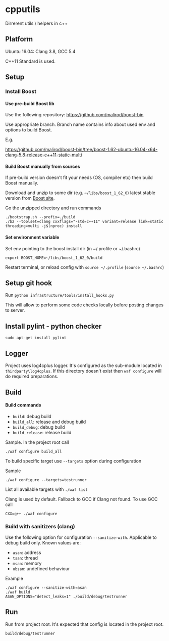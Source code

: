 # cpputils
Dirrerent utils \ helpers in c++

## Platform

Ubuntu 16.04: Clang 3.8, GCC 5.4

C++11 Standard is used.

## Setup

### Install Boost

#### Use pre-build Boost lib

Use the following repository: https://github.com/malirod/boost-bin

Use appropriate branch. Branch name contains info about used env and options to build Boost.

E.g.

https://github.com/malirod/boost-bin/tree/boost-1.62-ubuntu-16.04-x64-clang-5.8-release-c++11-static-multi

#### Build Boost manually from sources
If pre-build version doesn't fit your needs (OS, compiler etc) then build Boost manually.

Download and unzip to some dir (e.g. `~/libs/boost_1_62_0`) latest stable version from [Boost site](http://www.boost.org/).

Go the unzipped directory and run commands

```
./bootstrap.sh --prefix=./build
./b2 --toolset=clang cxxflags="-std=c++11" variant=release link=static threading=multi -j$(nproc) install

```

#### Set environment variable
Set env pointing to the boost install dir (in ~/.profile or ~/.bashrc)

`export BOOST_HOME=~/libs/boost_1_62_0/build`

Restart terminal, or reload config with `source ~/.profile` (`source ~/.bashrc`)

## Setup git hook

Run `python infrastructure/tools/install_hooks.py`

This will allow to perform some code checks locally before posting changes to server.

## Install pylint - python checker

`sudo apt-get install pylint`

## Logger

Project uses log4cplus logger. It's configured as the sub-module located in `thirdparty\log4cplus`. If this directory doesn't exist then `waf configure` will do required preparations.

## Build

#### Build commands
- `build`: debug build
- `build_all`: release and debug build
- `build_debug`: debug build
- `build_release`: release build

Sample. In the project root call

`./waf configure build_all`

To build specific target use `--targets` option during configuration

Sample

`./waf configure --targets=testrunner`

List all available targets with `./waf list`

Clang is used by default. Fallback to GCC if Clang not found. To use GCC call

`CXX=g++ ./waf configure`

### Build with sanitizers (clang)

Use the following option for configuration `--sanitize-with`. Applicable to debug build only. Known values are:

- `asan`: address
- `tsan`: thread
- `msan`: memory
- `ubsan`: undefined behaviour

Example

```
./waf configure --sanitize-with=asan
./waf build
ASAN_OPTIONS="detect_leaks=1" ./build/debug/testrunner
```

## Run

Run from project root. It's expected that config is located in the project root.

`build/debug/testrunner`
